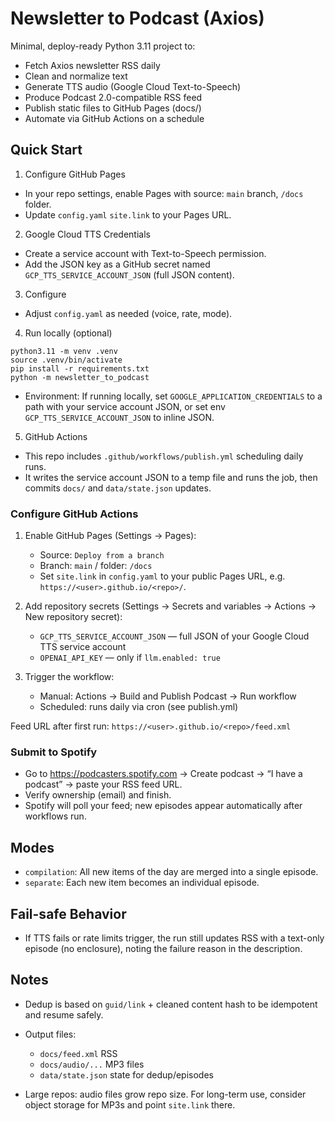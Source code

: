 # Newsletter to Podcast (Axios)

Minimal, deploy-ready Python 3.11 project to:
- Fetch Axios newsletter RSS daily
- Clean and normalize text
- Generate TTS audio (Google Cloud Text-to-Speech)
- Produce Podcast 2.0-compatible RSS feed
- Publish static files to GitHub Pages (docs/)
- Automate via GitHub Actions on a schedule

## Quick Start

1) Configure GitHub Pages
- In your repo settings, enable Pages with source: `main` branch, `/docs` folder.
- Update `config.yaml` `site.link` to your Pages URL.

2) Google Cloud TTS Credentials
- Create a service account with Text-to-Speech permission.
- Add the JSON key as a GitHub secret named `GCP_TTS_SERVICE_ACCOUNT_JSON` (full JSON content).

3) Configure
- Adjust `config.yaml` as needed (voice, rate, mode).

4) Run locally (optional)
```
python3.11 -m venv .venv
source .venv/bin/activate
pip install -r requirements.txt
python -m newsletter_to_podcast
```
- Environment: If running locally, set `GOOGLE_APPLICATION_CREDENTIALS` to a path with your service account JSON, or set env `GCP_TTS_SERVICE_ACCOUNT_JSON` to inline JSON.

5) GitHub Actions
- This repo includes `.github/workflows/publish.yml` scheduling daily runs.
- It writes the service account JSON to a temp file and runs the job, then commits `docs/` and `data/state.json` updates.

### Configure GitHub Actions

1) Enable GitHub Pages (Settings → Pages):
   - Source: `Deploy from a branch`
   - Branch: `main` / folder: `/docs`
   - Set `site.link` in `config.yaml` to your public Pages URL, e.g. `https://<user>.github.io/<repo>/`.

2) Add repository secrets (Settings → Secrets and variables → Actions → New repository secret):
   - `GCP_TTS_SERVICE_ACCOUNT_JSON` — full JSON of your Google Cloud TTS service account
   - `OPENAI_API_KEY` — only if `llm.enabled: true`

3) Trigger the workflow:
   - Manual: Actions → Build and Publish Podcast → Run workflow
   - Scheduled: runs daily via cron (see publish.yml)

Feed URL after first run: `https://<user>.github.io/<repo>/feed.xml`

### Submit to Spotify

- Go to https://podcasters.spotify.com → Create podcast → “I have a podcast” → paste your RSS feed URL.
- Verify ownership (email) and finish.
- Spotify will poll your feed; new episodes appear automatically after workflows run.

## Modes
- `compilation`: All new items of the day are merged into a single episode.
- `separate`: Each new item becomes an individual episode.

## Fail-safe Behavior
- If TTS fails or rate limits trigger, the run still updates RSS with a text-only episode (no enclosure), noting the failure reason in the description.

## Notes
- Dedup is based on `guid/link` + cleaned content hash to be idempotent and resume safely.
- Output files:
  - `docs/feed.xml` RSS
  - `docs/audio/...` MP3 files
  - `data/state.json` state for dedup/episodes

- Large repos: audio files grow repo size. For long-term use, consider object storage for MP3s and point `site.link` there.
